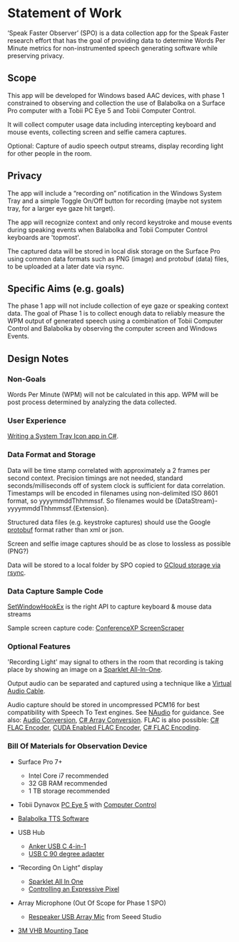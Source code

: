 # Statement of Work

‘Speak Faster Observer’ (SPO) is a data collection app for the Speak Faster research effort that has the goal of providing data to determine Words Per Minute metrics for non-instrumented speech generating software while preserving privacy.

## Scope

This app will be developed for Windows based AAC devices, with phase 1 constrained to observing and
collection the use of Balabolka on a Surface Pro computer with a Tobii PC Eye 5 and Tobii Computer Control.

It will collect computer usage data including intercepting keyboard and mouse events, collecting screen and selfie camera captures.

Optional: Capture of audio speech output streams, display recording light for other people in the room.

## Privacy

The app will include a “recording on” notification in the Windows System Tray and a simple Toggle On/Off button for recording (maybe not system tray, for a larger eye gaze hit target).

The app will recognize context and only record keystroke and mouse events during speaking events when Balabolka and Tobii Computer Control keyboards are 'topmost'.

The captured data will be stored in local disk storage on the Surface Pro using common data formats such as PNG (image)
and protobuf (data) files, to be uploaded at a later date via rsync.

## Specific Aims (e.g. goals)

The phase 1 app will not include collection of eye gaze or speaking context data.  The goal of Phase 1 is to collect enough
data to reliably measure the WPM output of generated speech using a combination of Tobii Computer Control and Balabolka by
observing the computer screen and Windows Events.

## Design Notes

### Non-Goals

Words Per Minute (WPM) will not be calculated in this app.  WPM will be post process determined by analyzing the data collected.

### User Experience

[Writing a System Tray Icon app in C#](https://www.red-gate.com/simple-talk/dotnet/net-framework/creating-tray-applications-in-net-a-practical-guide/).

### Data Format and Storage

Data will be time stamp correlated with approximately a 2 frames per second context.  Precision timings are not needed, standard seconds/milliseconds off of system clock is sufficient for data correlation.  Timestamps will be encoded in filenames using non-delimited ISO 8601 format, so yyyymmddThhmmssf.  So filenames would be {DataStream}-yyyymmddThhmmssf.{Extension}.

Structured data files (e.g. keystroke captures) should use the Google [protobuf](https://developers.google.com/protocol-buffers/docs/csharptutorial) format rather than xml or json.

Screen and selfie image captures should be as close to lossless as possible (PNG?)

Data will be stored to a local folder by SPO copied to [GCloud storage via rsync](https://cloud.google.com/filestore/docs/copying-data).

### Data Capture Sample Code

[SetWindowHookEx](https://docs.microsoft.com/en-us/windows/win32/winmsg/hooks) is the right API to capture keyboard & mouse data streams

Sample screen capture code: [ConferenceXP ScreenScraper](https://github.com/conferencexp/conferencexp/blob/1fb8be570a7c4b21d9161f3ee7a93a3bd1ea9275/MSR.LST.DShow/ScreenScraper/ScreenScraper.cpp#L204)

### Optional Features

'Recording Light' may signal to others in the room that recording is taking place by showing an image on a [Sparklet All-In-One](https://siliconsquared.com/sparkletallinone/).

Output audio can be separated and captured using a technique like a [Virtual Audio Cable](http://ntonyx.com/vac.htm).

Audio capture should be stored in uncompressed PCM16 for best compatibility with Speech To Text engines.  See [NAudio](https://markheath.net/post/how-to-record-and-play-audio-at-same) for guidance.  See also: [Audio Conversion](https://gitter.im/naudio/NAudio?at=56f2aa21e247956f1e305cbf), [C# Array Conversion](https://www.markheath.net/post/how-to-convert-byte-to-short-or-float).  FLAC is also possible: [C# FLAC Encoder](https://hydrogenaud.io/index.php?topic=74242.0), [CUDA Enabled FLAC Encoder](http://cue.tools/wiki/FLACCL), [C# FLAC Encoding](https://sourceforge.net/p/cuetoolsnet/code/ci/default/tree/CUETools.Codecs.FLACCL/).

### Bill Of Materials for Observation Device

- Surface Pro 7+
  - Intel Core i7 recommended
  - 32 GB RAM recommended
  - 1 TB storage recommended

- Tobii Dynavox [PC Eye 5](https://us.tobiidynavox.com/products/pceye) with [Computer Control](https://www.tobiidynavox.com/products/computer-control/)
  
- [Balabolka TTS Software](http://www.cross-plus-a.com/balabolka.htm)

- USB Hub
  - [Anker USB C 4-in-1](https://www.amazon.com/gp/product/B07KS3PQG2)
  - [USB C 90 degree adapter](https://www.amazon.com/Poyiccot-2-Pack-Degree-Adapter-Extension/dp/B071XHQJG8)

- “Recording On Light” display
  - [Sparklet All In One](https://siliconsquared.com/sparkletallinone/)
  - [Controlling an Expressive Pixel](https://github.com/microsoft/ExpressivePixels/tree/master/Windows/ExpressivePixelsActivator/WPF)

- Array Microphone (Out Of Scope for Phase 1 SPO)
  - [Respeaker USB Array Mic](https://www.seeedstudio.com/ReSpeaker-USB-Mic-Array-p-4247.html) from Seeed Studio

- [3M VHB Mounting Tape](https://www.amazon.com/3M-Scotch-5952-VHB-Tape/dp/B01BU7038A)
